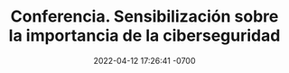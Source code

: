 ---
layout: post
title: Conferencia. Sensibilización sobre la importancia de la ciberseguridad
description: Plática concisa y amena cpm el objetivo de sensibilizar a los asistentes sobre la importancia de establecer medidas activas.
image: assets/images/posts/tipos-contrasenas-01.jfif
date: 2022-04-12 17:26:41 -0700
category: curso
permalink: /cursos/conferencia-ciberseguridad/
---